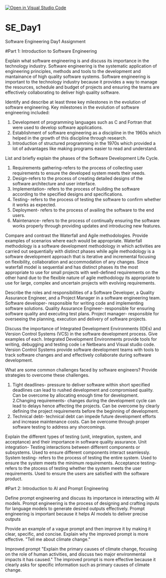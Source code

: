 [![Open in Visual Studio Code](https://classroom.github.com/assets/open-in-vscode-2e0aaae1b6195c2367325f4f02e2d04e9abb55f0b24a779b69b11b9e10269abc.svg)](https://classroom.github.com/online_ide?assignment_repo_id=15570498&assignment_repo_type=AssignmentRepo)
# SE_Day1
Software Engineering Day1 Assignment

#Part 1: Introduction to Software Engineering

Explain what software engineering is and discuss its importance in the technology industry.
Software engineering is the systematic application of engineering principles, methods and tools to the development and mantainance 
of high quality software systems. Software engineering is important to the technology industry because it provides a way to manage the
resources, schedule and budget of projects and ensuring the teams are effectively collaborating to deliver high quality software.


Identify and describe at least three key milestones in the evolution of software engineering.
Key milestones in the evolution of software engineering included:
1. Development of programming languages such as C and Fortran that were used to develop software applications.
2. Establishment of software engineering as a discipline in the 1960s which helped in the growth of this discipline through research.
3. Introduction of structured programming in the 1970s which provided a lot of advantages like making programs easier to read and understand.


List and briefly explain the phases of the Software Development Life Cycle.
1. Requirements gathering-refers to the process of collecting user requirements to ensure the developed system meets their needs.
2. Design-refers to the process of creating detailed designs of the software architecture and user interface.
3. Implementation- refers to the process of building the software according to the specified designs and specifications.
4. Testing- refers to the process of testing the software to confirm whether it works as expected.
5. Deployment- refers to the process of availing the software to the end users.
6. Maintenance- refers to the process of continually ensuring the software works properly through providing updates and introducing new features.


Compare and contrast the Waterfall and Agile methodologies. Provide examples of scenarios where each would be appropriate.
Waterfall methodology is a software development methodology in which activities are carried out sequentially with distinct phases while agile methodology
is a software development approach that is iterative and incremental focusing on flexibility, collaboration and accommodation of any changes.
Since waterfall model is sequential and has distinct phases its the most appropriate to use for small projects with well-defined requirements on the other 
hand due to the flexible nature of agile methodology its appropriate to use for large, complex and uncertain projects with evolving requirements.


Describe the roles and responsibilities of a Software Developer, a Quality Assurance Engineer, and a Project Manager in a software engineering team.
Software developer- responsible for writing code and implementing software solutions.
Quality Assurance Engineer- responsible for ensuring software quality and executing test plans.
Project manager- responsible for overseeing the planning, execution and delivery of software projects.


Discuss the importance of Integrated Development Environments (IDEs) and Version Control Systems (VCS) in the software development process. Give examples of each.
Integrated Development Environments provide tools for writing, debugging and testing code i.e Netbeans and Visual studio code.
Version Control Systems provide software development teams with tools to track software changes and and effectively collaborate during software development.


What are some common challenges faced by software engineers? Provide strategies to overcome these challenges.
1. Tight deadlines- pressure to deliver software within short specified deadlines can lead to rushed development and compromised quality. Can be overcome by allocating enough
   time for development.
2.Changing requirements- changes during the development cycle can lead to delays hence affecting the projects. Can be overcome by clearly defining the project requirements before
  the beginning of development.
3. Technical debt- technical debt can impede future development efforts and increase maintenance costs. Can be overcome through proper software testing to address any shorcomings.

Explain the different types of testing (unit, integration, system, and acceptance) and their importance in software quality assurance.
Unit integration- Testing interactions between different components or subsystems. Used to ensure different components interact seamlessly.
System testing- refers to the process of testing the entire system. Used to ensure the system meets the minimum requirements.
Acceptance testing- refers to the ptocess of testing whether the system meets the user requirements. Used to ensure the users are satisfied with the software product.

#Part 2: Introduction to AI and Prompt Engineering


Define prompt engineering and discuss its importance in interacting with AI models.
Prompt engineering is the process of designing and crafting inputs for language models to generate desired outputs effectively.
Prompt engineering is important because it helps AI models to deliver precise outputs

Provide an example of a vague prompt and then improve it by making it clear, specific, and concise. Explain why the improved prompt is more effective.
"Tell me about climate change."

Improved prompt
"Explain the primary causes of climate change, focusing on the role of human activities, and discuss two major environmental impacts it has caused."
The improved prompt is more effective because it clearly asks for specific information such as primary causes of climate change.
